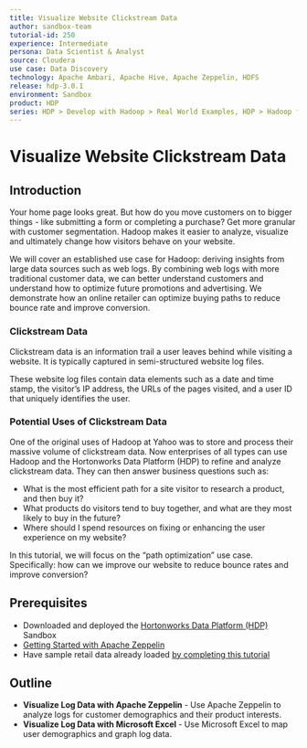 ```yaml
---
title: Visualize Website Clickstream Data
author: sandbox-team
tutorial-id: 250
experience: Intermediate
persona: Data Scientist & Analyst
source: Cloudera
use case: Data Discovery
technology: Apache Ambari, Apache Hive, Apache Zeppelin, HDFS
release: hdp-3.0.1
environment: Sandbox
product: HDP
series: HDP > Develop with Hadoop > Real World Examples, HDP > Hadoop for Data Scientists & Analysts > Real World Examples
---
```


# Visualize Website Clickstream Data

## Introduction

Your home page looks great. But how do you move customers on to bigger things - like submitting a form or completing a purchase? Get more granular with customer segmentation. Hadoop makes it easier to analyze, visualize and ultimately change how visitors behave on your website.

We will cover an established use case for Hadoop: deriving insights from large data sources such as web logs. By combining web logs with more traditional customer data, we can better understand customers and understand how to optimize future promotions and advertising.  We demonstrate how an online retailer can optimize buying paths to reduce bounce rate and improve conversion.

### Clickstream Data

Clickstream data is an information trail a user leaves behind while visiting a website. It is typically captured in semi-structured website log files.

These website log files contain data elements such as a date and time stamp, the visitor’s IP address, the URLs of the pages visited, and a user ID that uniquely identifies the user.

### Potential Uses of Clickstream Data

One of the original uses of Hadoop at Yahoo was to store and process their massive volume of clickstream data. Now enterprises of all types can use Hadoop and the Hortonworks Data Platform (HDP) to refine and analyze clickstream data. They can then answer business questions such as:

- What is the most efficient path for a site visitor to research a product, and then buy it?
- What products do visitors tend to buy together, and what are they most likely to buy in the future?
- Where should I spend resources on fixing or enhancing the user experience on my website?

In this tutorial, we will focus on the “path optimization” use case. Specifically: how can we improve our website to reduce bounce rates and improve conversion?

## Prerequisites

- Downloaded and deployed the [Hortonworks Data Platform (HDP)](https://www.cloudera.com/downloads/hortonworks-sandbox/hdp.html?utm_source=mktg-tutorial) Sandbox
- [Getting Started with Apache Zeppelin](https://hortonworks.com/tutorial/getting-started-with-apache-zeppelin/)
- Have sample retail data already loaded [by completing this tutorial](https://hortonworks.com/tutorial/loading-and-querying-data-with-hadoop/)

## Outline

- **Visualize Log Data with Apache Zeppelin** - Use Apache Zeppelin to analyze logs for customer demographics and their product interests.
- **Visualize Log Data with Microsoft Excel** - Use Microsoft Excel to map user demographics and graph log data.
